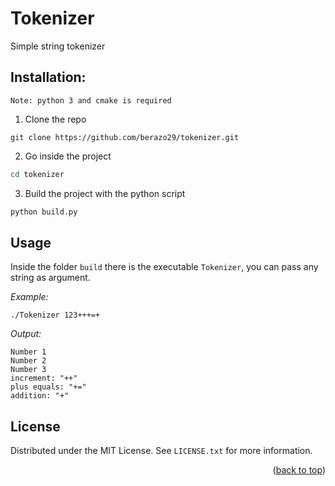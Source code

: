 # Tokenizer
Simple string tokenizer


## Installation:

`Note: python 3 and cmake is required`

1. Clone the repo
```git
git clone https://github.com/berazo29/tokenizer.git
```
2. Go inside the project
```sh
cd tokenizer
```
3. Build the project with the python script
```py
python build.py
```

## Usage

Inside the folder `build` there is the executable `Tokenizer`, 
you can pass any string as argument.

*Example:*
```
./Tokenizer 123+++=+
```
*Output:*
```
Number 1
Number 2
Number 3
increment: "++"
plus equals: "+="
addition: "+"
```

<!-- LICENSE -->
## License

Distributed under the MIT License. See `LICENSE.txt` for more information.

<p align="right">(<a href="#top">back to top</a>)</p>


